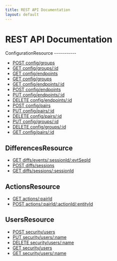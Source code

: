```yaml
---
title: REST API Documentation
layout: default
---
```


REST API Documentation
======================

<div id="collections" markdown="1">
ConfigurationResource
-----------

* [POST config/groups](config/post/groups)
* [GET config/groups/:id](config/get/groups/p_id)
* [GET config/endpoints](config/get/endpoints)
* [GET config/groups](config/get/groups)
* [GET config/endpoints/:id](config/get/endpoints/p_id)
* [POST config/endpoints](config/post/endpoints)
* [PUT config/endpoints/:id](config/put/endpoints/p_id)
* [DELETE config/endpoints/:id](config/delete/endpoints/p_id)
* [POST config/pairs](config/post/pairs)
* [PUT config/pairs/:id](config/put/pairs/p_id)
* [DELETE config/pairs/:id](config/delete/pairs/p_id)
* [PUT config/groups/:id](config/put/groups/p_id)
* [DELETE config/groups/:id](config/delete/groups/p_id)
* [GET config/pairs/:id](config/get/pairs/p_id)

DifferencesResource
-----------

* [GET diffs/events/:sessionId/:evtSeqId](diffs/get/events/p_sessionId/p_evtSeqId)
* [POST diffs/sessions](diffs/post/sessions)
* [GET diffs/sessions/:sessionId](diffs/get/sessions/p_sessionId)

ActionsResource
-----------

* [GET actions/:pairId](actions/get/p_pairId)
* [POST actions/:pairId/:actionId/:entityId](actions/post/p_pairId/p_actionId/p_entityId)

UsersResource
-----------

* [POST security/users](security/post/users)
* [PUT security/users/:name](security/put/users/p_name)
* [DELETE security/users/:name](security/delete/users/p_name)
* [GET security/users](security/get/users)
* [GET security/users/:name](security/get/users/p_name)


</div>